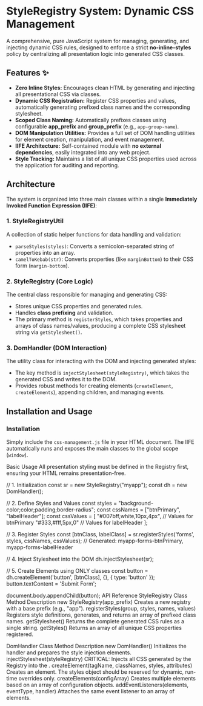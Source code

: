 # StyleRegistry System: Dynamic CSS Management

A comprehensive, pure JavaScript system for managing, generating, and injecting dynamic CSS rules, designed to enforce a strict **no-inline-styles** policy by centralizing all presentation logic into generated CSS classes.

## Features ✨

* **Zero Inline Styles:** Encourages clean HTML by generating and injecting all presentational CSS via classes.
* **Dynamic CSS Registration:** Register CSS properties and values, automatically generating prefixed class names and the corresponding stylesheet.
* **Scoped Class Naming:** Automatically prefixes classes using configurable **app\_prefix** and **group\_prefix** (e.g., `app-group-name`).
* **DOM Manipulation Utilities:** Provides a full set of DOM handling utilities for element creation, manipulation, and event management.
* **IIFE Architecture:** Self-contained module with **no external dependencies**, easily integrated into any web project.
* **Style Tracking:** Maintains a list of all unique CSS properties used across the application for auditing and reporting.



## Architecture

The system is organized into three main classes within a single **Immediately Invoked Function Expression (IIFE)**:

### 1. StyleRegistryUtil
A collection of static helper functions for data handling and validation:
* `parseStyles(styles)`: Converts a semicolon-separated string of properties into an array.
* `camelToKebab(str)`: Converts properties (like `marginBottom`) to their CSS form (`margin-bottom`).

### 2. StyleRegistry (Core Logic)
The central class responsible for managing and generating CSS:
* Stores unique CSS properties and generated rules.
* Handles **class prefixing** and validation.
* The primary method is `registerStyles`, which takes properties and arrays of class names/values, producing a complete CSS stylesheet string via `getStylesheet()`.

### 3. DomHandler (DOM Interaction)
The utility class for interacting with the DOM and injecting generated styles:
* The key method is `injectStylesheet(styleRegistry)`, which takes the generated CSS and writes it to the DOM.
* Provides robust methods for creating elements (`createElement`, `createElements`), appending children, and managing events.


## Installation and Usage

### Installation

Simply include the `css-management.js` file in your HTML document. The IIFE automatically runs and exposes the main classes to the global scope (`window`).


<script src="css-management.js"></script>
Basic Usage
All presentation styling must be defined in the Registry first, ensuring your HTML remains presentation-free.


// 1. Initialization
const sr = new StyleRegistry("myapp");
const dh = new DomHandler();

// 2. Define Styles and Values
const styles = "background-color;color;padding;border-radius";
const cssNames = ["btnPrimary", "labelHeader"];
const cssValues = [
    "#007bff,white,10px,4px",   // Values for btnPrimary
    "#333,#fff,5px,0"           // Values for labelHeader
];

// 3. Register Styles
const [btnClass, labelClass] = sr.registerStyles('forms', styles, cssNames, cssValues);
// Generated: myapp-forms-btnPrimary, myapp-forms-labelHeader

// 4. Inject Stylesheet into the DOM
dh.injectStylesheet(sr);

// 5. Create Elements using ONLY classes
const button = dh.createElement('button', [btnClass], {}, { type: 'button' });
button.textContent = 'Submit Form';

document.body.appendChild(button);
API Reference
StyleRegistry Class
Method	Description
new StyleRegistry(app_prefix)	Creates a new registry with a base prefix (e.g., "app").
registerStyles(group, styles, names, values)	Registers style definitions, generates, and returns an array of prefixed class names.
getStylesheet()	Returns the complete generated CSS rules as a single string.
getStyles()	Returns an array of all unique CSS properties registered.


DomHandler Class
Method	Description
new DomHandler()	Initializes the handler and prepares the style injection elements.
injectStylesheet(styleRegistry)	CRITICAL: Injects all CSS generated by the Registry into the <head>.
createElement(tagName, classNames, styles, attributes)	Creates an element. The styles object should be reserved for dynamic, run-time overrides only.
createElements(configArray)	Creates multiple elements based on an array of configuration objects.
addEventListeners(elements, eventType, handler)	Attaches the same event listener to an array of elements.